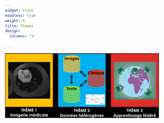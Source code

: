 ```yaml
---
widget: blank
headless: true
weight: 9
title: Thèmes
design:
  columns: "1"

---
```


![](/assets/media/themes.png "")
